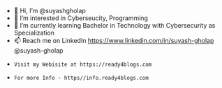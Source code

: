 - 👋 Hi, I’m @suyashgholap
- 👀 I’m interested in Cyberseucity, Programming 
- 🌱 I’m currently learning Bachelor in Technology with Cybersecurity as Specialization 
- 📫 Reach me on LinkedIn https://www.linkedin.com/in/suyash-gholap   @suyash-gholap
-     Visit my Webisite at https://ready4blogs.com
-     For more Info - https//info.ready4blogs.com

<!---
suyashgholap/suyashgholap is a ✨ special ✨ repository because its `README.md` (this file) appears on your GitHub profile.
You can click the Preview link to take a look at your changes.
---> 
